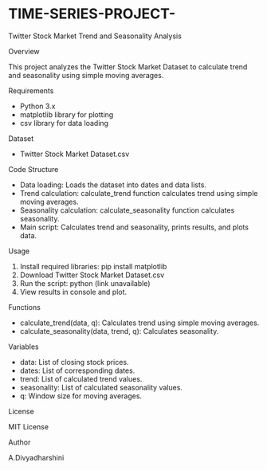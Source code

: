 # TIME-SERIES-PROJECT-

Twitter Stock Market Trend and Seasonality Analysis

Overview

This project analyzes the Twitter Stock Market Dataset to calculate trend and seasonality using simple moving averages.

Requirements

- Python 3.x
- matplotlib library for plotting
- csv library for data loading

Dataset

- Twitter Stock Market Dataset.csv

Code Structure

- Data loading: Loads the dataset into dates and data lists.
- Trend calculation: calculate_trend function calculates trend using simple moving averages.
- Seasonality calculation: calculate_seasonality function calculates seasonality.
- Main script: Calculates trend and seasonality, prints results, and plots data.

Usage

1. Install required libraries: pip install matplotlib
2. Download Twitter Stock Market Dataset.csv
3. Run the script: python (link unavailable)
4. View results in console and plot.

Functions

- calculate_trend(data, q): Calculates trend using simple moving averages.
- calculate_seasonality(data, trend, q): Calculates seasonality.

Variables

- data: List of closing stock prices.
- dates: List of corresponding dates.
- trend: List of calculated trend values.
- seasonality: List of calculated seasonality values.
- q: Window size for moving averages.

License

MIT License

Author

A.Divyadharshini
